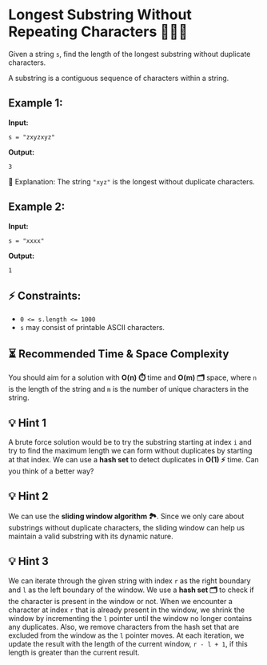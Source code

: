 # Longest Substring Without Repeating Characters 🎯🔥✅ 

Given a string `s`, find the length of the longest substring without duplicate characters.  

A substring is a contiguous sequence of characters within a string.  

## Example 1:  
**Input:**  
```plaintext
s = "zxyzxyz"
``` 

**Output:**  
```plaintext
3
```  

📝 Explanation: The string `"xyz"` is the longest without duplicate characters.  

## Example 2:  
**Input:**  
```plaintext
s = "xxxx"
```

**Output:**  
```plaintext
1
```  

## ⚡ Constraints:  
- `0 <= s.length <= 1000`  
- `s` may consist of printable ASCII characters.  

## ⏳ Recommended Time & Space Complexity  
You should aim for a solution with **O(n) ⏱️** time and **O(m) 🗂️** space, where `n` is the length of the string and `m` is the number of unique characters in the string.  


## 💡 Hint 1  
A brute force solution would be to try the substring starting at index `i` and try to find the maximum length we can form without duplicates by starting at that index. We can use a **hash set** to detect duplicates in **O(1) ⚡** time. Can you think of a better way?  

## 💡 Hint 2  
We can use the **sliding window algorithm 🏞️**. Since we only care about substrings without duplicate characters, the sliding window can help us maintain a valid substring with its dynamic nature.  

## 💡 Hint 3  
We can iterate through the given string with index `r` as the right boundary and `l` as the left boundary of the window. We use a **hash set 🗂️** to check if the character is present in the window or not. When we encounter a character at index `r` that is already present in the window, we shrink the window by incrementing the `l` pointer until the window no longer contains any duplicates. Also, we remove characters from the hash set that are excluded from the window as the `l` pointer moves. At each iteration, we update the result with the length of the current window, `r - l + 1`, if this length is greater than the current result.  

